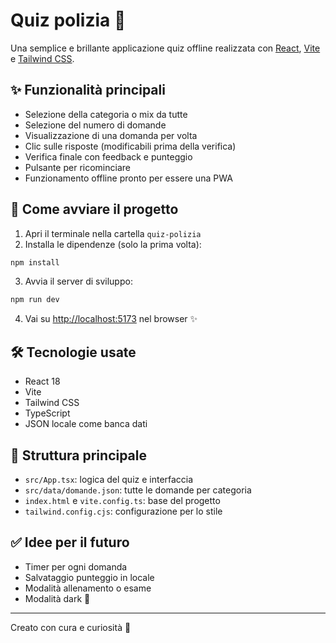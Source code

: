 # Quiz polizia 🧠

Una semplice e brillante applicazione quiz offline realizzata con [React](https://reactjs.org/), [Vite](https://vitejs.dev/) e [Tailwind CSS](https://tailwindcss.com/).

## ✨ Funzionalità principali

- Selezione della categoria o mix da tutte
- Selezione del numero di domande
- Visualizzazione di una domanda per volta
- Clic sulle risposte (modificabili prima della verifica)
- Verifica finale con feedback e punteggio
- Pulsante per ricominciare
- Funzionamento offline pronto per essere una PWA

## 🚀 Come avviare il progetto

1. Apri il terminale nella cartella `quiz-polizia`
2. Installa le dipendenze (solo la prima volta):

```bash
npm install
```

3. Avvia il server di sviluppo:

```bash
npm run dev
```

4. Vai su [http://localhost:5173](http://localhost:5173) nel browser ✨

## 🛠️ Tecnologie usate

- React 18
- Vite
- Tailwind CSS
- TypeScript
- JSON locale come banca dati

## 📁 Struttura principale

- `src/App.tsx`: logica del quiz e interfaccia
- `src/data/domande.json`: tutte le domande per categoria
- `index.html` e `vite.config.ts`: base del progetto
- `tailwind.config.cjs`: configurazione per lo stile

## ✅ Idee per il futuro

- Timer per ogni domanda
- Salvataggio punteggio in locale
- Modalità allenamento o esame
- Modalità dark 🌙

---

Creato con cura e curiosità 💛